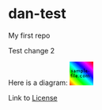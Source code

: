 dan-test
========

My first repo

Test change 2

Here is a diagram:
![Image](diagrams/sample_256.png?raw=true)

Link to [License]

[License]: LICENSE

